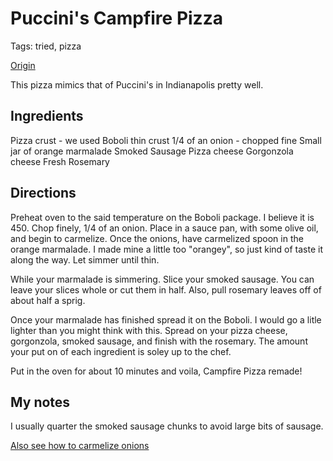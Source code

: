 # Puccini's Campfire Pizza

Tags: tried, pizza

[Origin](http://filliesandjuleps.blogspot.com/2011/03/campfire-remix.html)

This pizza mimics that of Puccini's in Indianapolis pretty well.

## Ingredients

Pizza crust - we used Boboli thin crust
1/4 of an onion - chopped fine
Small jar of orange marmalade
Smoked Sausage
Pizza cheese
Gorgonzola cheese
Fresh Rosemary

## Directions

Preheat oven to the said temperature on the Boboli package. I believe it is
450. Chop finely, 1/4 of an onion. Place in a sauce pan, with some olive oil,
and begin to carmelize. Once the onions, have carmelized spoon in the orange
marmalade. I made mine a little too "orangey", so just kind of taste it along
the way. Let simmer until thin.

While your marmalade is simmering. Slice your smoked sausage. You can leave
your slices whole or cut them in half. Also, pull rosemary leaves off of about
half a sprig.

Once your marmalade has finished spread it on the Boboli. I would go a litle
lighter than you might think with this. Spread on your pizza cheese,
gorgonzola, smoked sausage, and finish with the rosemary. The amount your put
on of each ingredient is soley up to the chef.

Put in the oven for about 10 minutes and voila, Campfire Pizza remade!

## My notes

I usually quarter the smoked sausage chunks to avoid large bits of sausage.

[Also see how to carmelize onions](http://www.simplyrecipes.com/recipes/how_to_caramelize_onions/)
